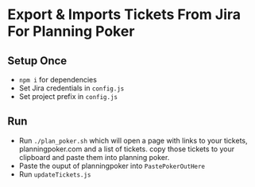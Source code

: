 # Export & Imports Tickets From Jira For Planning Poker

## Setup Once

- `npm i` for dependencies
- Set Jira credentials in `config.js`
- Set project prefix in `config.js`

## Run

- Run `./plan_poker.sh` which will open a page with links to your tickets, planningpoker.com and a list of tickets. copy those tickets to your clipboard and paste them into planning poker.
- Paste the ouput of planningpoker into `PastePokerOutHere`
- Run `updateTickets.js`